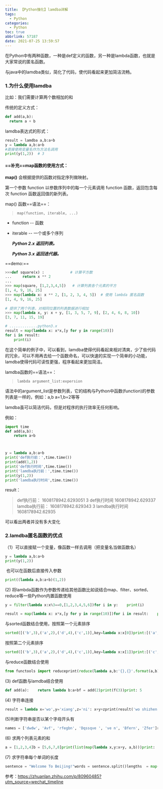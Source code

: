 ```yaml
---
title: 【Python强化】lamdba详解
tags:
  - Python
categories:
  - Python
toc: true
abbrlink: 57187
date: 2021-07-25 13:59:57
---
```


在Python中有两种函数，一种是def定义的函数，另一种是lambda函数，也就是大家常说的匿名函数。

与java中的lamdba类似，简化了代码，使代码看起来更加简洁流畅。 

<!--more-->

### 1.为什么使用lamdba

比如：我们需要计算两个数相加的和

传统的定义方式：

~~~python
def add(a,b):
  return a + b
~~~

lamdba表达式的形式：

~~~python
result = lamdba a,b:a+b
y = lambda a,b:a+b
#直接使用变量名作为方法名调用
print(y(1,2))  # 3
~~~



#### ==补充==map函数的使用方式：

**map()** 会根据提供的函数对指定序列做映射。

第一个参数 function 以参数序列中的每一个元素调用 function 函数，返回包含每次 function 函数返回值的新列表。

map() 函数==语法==：

> ```
> map(function, iterable, ...)
> ```

- function -- 函数

- iterable -- 一个或多个序列

  ***Python 2.x 返回列表。***

  ***Python 3.x 返回迭代器。***

==demo:==

~~~python
>>>def square(x) :            # 计算平方数
...     return x ** 2
... 
>>> map(square, [1,2,3,4,5])   # 计算列表各个元素的平方
[1, 4, 9, 16, 25]
>>> map(lambda x: x ** 2, [1, 2, 3, 4, 5])  # 使用 lambda 匿名函数
[1, 4, 9, 16, 25]
 
# 提供了两个列表，对相同位置的列表数据进行相加
>>> map(lambda x, y: x + y, [1, 3, 5, 7, 9], [2, 4, 6, 8, 10])
[3, 7, 11, 15, 19]

# .............python3.x
result = map(lambda x: x*x,[y for y in range(10)])
for i in result:
    print(i)
~~~

在这个简单的例子中，可以看到，lamdba使得代码看起来相对清爽，少了些代码的冗余，可以不用再去给一个函数命名，可以快速的实现一个简单的小功能，lamdba使得代码可读性更强，程序看起来更加简洁。

lamdba函数的==语法==：

> ```text
> lambda argument_list:expersion
> ```

语法中的argument_list是参数列表，它的结构与Python中函数(function)的参数列表是一样的，例如：a,b	a=1,b=2等等

lamdba虽可以简洁代码，但是对程序的执行效率无任何影响。

例如：

~~~python
import time
def add(a,b):
    return a+b



y = lambda a,b:a+b
print('def执行前：',time.time())
print(add(1,2))
print('def执行时间',time.time())
print('lamdba执行前：',time.time())
print(y(1,2))
print('lamdba执行时间',time.time())
~~~

result：

> def执行前： 1608178942.6293051
> 3
> def执行时间 1608178942.629337
> lamdba执行前： 1608178942.629343
> 3
> lamdba执行时间 1608178942.62935

可以看出两者并没有多大变化

### 2.lamdba匿名函数的优点

（1）可以直接赋一个变量，像函数一样去调用（把变量名当做函数名）

~~~python
y = lambda a,b:a+b
print(y(1,2))
~~~

​		也可以在函数后直接传入参数

~~~python
print((lambda a,b:a+b)(1,2))
~~~

(2) 将lambda函数作为参数传递给其他函数比如说结合map、filter、sorted、reduce等一些Python内置函数使用

~~~python
y = filter(lambda x:x%3==0,[1,2,3,4,5,6])for i in y:    print(i)
~~~

~~~python
result = map(lambda x: x*x,[y for y in range(10)])for i in result:    print(i)
~~~

与sorted函数结合使用，按照第一个元素排序

~~~python
sorted([('b',3),('a',2),('d',4),('c',1)],key=lambda x:x[0])print:[('a',2),('b',3),('c',1),('d',4)]
~~~

按照第二个元素排序

~~~python
sorted([('b',3),('a',2),('d',4),('c',1)],key=lambda x:x[1])print:[('c',1),('a',2),('b',3),('d',4)]
~~~

与reduce函数结合使用

~~~python
from functools import reduceprint(reduce(lambda a,b:'{},{}'.format(a,b),[1,2,3,4,5,6,7,8,9]))print:1,2,3,4,5,6,7,8,9
~~~

(3) def函数与lamdba结合使用

~~~python
def add(a):    return lambda b:a+bf = add(2)print(f(3))print: 5
~~~

(4) 字符串连接

~~~python
result = lambda x='wo',y='xiang',z='ni': x+y+zprint(result('wo shizhen d '))print: wo shizhen d xiangni
~~~

(5)判断字符串是否以某个字母开头有

~~~python
names = ['dwdw', 'Avf', 'rfegbn', 'Dqssqve ', 've n', 'Bfern', 'Zfer']result = filter(lambda x: x.startswith('r'),names)for name in result:    print(name)    print: rfegbn
~~~

(6) 求两个列表元素的和

~~~python
a = [1,2,3,4]b = [5,6,7,8]print(list(map(lambda x,y:x+y, a,b)))print: [6,8,10,12]
~~~

(7) 求字符串每个单词的长度

~~~python
sentence = "Welcome To Beijing!"words = sentence.split()lengths  = map(lambda x:len(x),words)print(list(lengths))print: [7,2,8]
~~~



参考：https://zhuanlan.zhihu.com/p/80960485?utm_source=wechat_timeline

